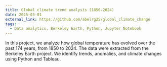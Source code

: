 ```yaml
---
title: Global climate trend analysis (1850-2024)
date: 2025-05-01
external_link: https://github.com/abelrg25/global_climate_change
tags:
  - Data analytics, Berkeley Earth, Python, Jupyter Notebook
---
```

In this project, we analyze how global temperature has evolved over the past 174 years, from 1850 to 2024. The data were extracted from the Berkeley Earth project. We identify trends, anomalies, and climate changes using Python and Tableau.
 

<!--more-->
